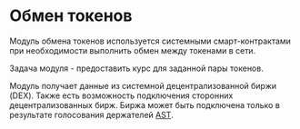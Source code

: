 # Обмен токенов

Модуль обмена токенов используется системными смарт-контрактами при необходимости
выполнить обмен между токенами в сети.

Задача модуля - предоставить курс для заданной пары токенов.

Модуль получает данные из системной децентрализованной биржи (DEX).
Также есть возможность подключения сторонних децентрализованных бирж.
Биржа может быть подключена только в результате голосования держателей [AST][1].

[1]: ../system-tokens/ace-stream-token.md